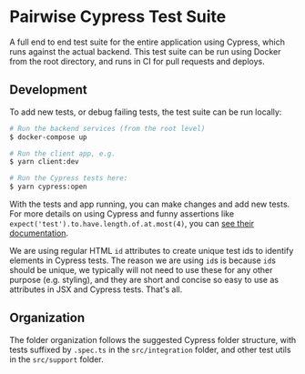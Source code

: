 # Pairwise Cypress Test Suite

A full end to end test suite for the entire application using Cypress, which runs against the actual backend. This test suite can be run using Docker from the root directory, and runs in CI for pull requests and deploys.

## Development

To add new tests, or debug failing tests, the test suite can be run locally:

```bash
# Run the backend services (from the root level)
$ docker-compose up

# Run the client app, e.g.
$ yarn client:dev

# Run the Cypress tests here:
$ yarn cypress:open
```

With the tests and app running, you can make changes and add new tests. For more details on using Cypress and funny assertions like `expect('test').to.have.length.of.at.most(4)`, you can [see their documentation](https://docs.cypress.io/guides/overview/why-cypress.html).

We are using regular HTML `id` attributes to create unique test ids to identify elements in Cypress tests. The reason we are using `id`s is because `id`s should be unique, we typically will not need to use these for any other purpose (e.g. styling), and they are short and concise so easy to use as attributes in JSX and Cypress tests. That's all.

## Organization

The folder organization follows the suggested Cypress folder structure, with tests suffixed by `.spec.ts` in the `src/integration` folder, and other test utils in the `src/support` folder.
